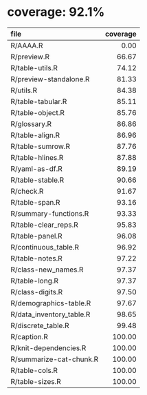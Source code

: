 # coverage: 92.1%

|file                     | coverage|
|:------------------------|--------:|
|R/AAAA.R                 |     0.00|
|R/preview.R              |    66.67|
|R/table-utils.R          |    74.12|
|R/preview-standalone.R   |    81.33|
|R/utils.R                |    84.38|
|R/table-tabular.R        |    85.11|
|R/table-object.R         |    85.76|
|R/glossary.R             |    86.86|
|R/table-align.R          |    86.96|
|R/table-sumrow.R         |    87.76|
|R/table-hlines.R         |    87.88|
|R/yaml-as-df.R           |    89.19|
|R/table-stable.R         |    90.66|
|R/check.R                |    91.67|
|R/table-span.R           |    93.16|
|R/summary-functions.R    |    93.33|
|R/table-clear_reps.R     |    95.83|
|R/table-panel.R          |    96.08|
|R/continuous_table.R     |    96.92|
|R/table-notes.R          |    97.22|
|R/class-new_names.R      |    97.37|
|R/table-long.R           |    97.37|
|R/class-digits.R         |    97.50|
|R/demographics-table.R   |    97.67|
|R/data_inventory_table.R |    98.65|
|R/discrete_table.R       |    99.48|
|R/caption.R              |   100.00|
|R/knit-dependencies.R    |   100.00|
|R/summarize-cat-chunk.R  |   100.00|
|R/table-cols.R           |   100.00|
|R/table-sizes.R          |   100.00|
